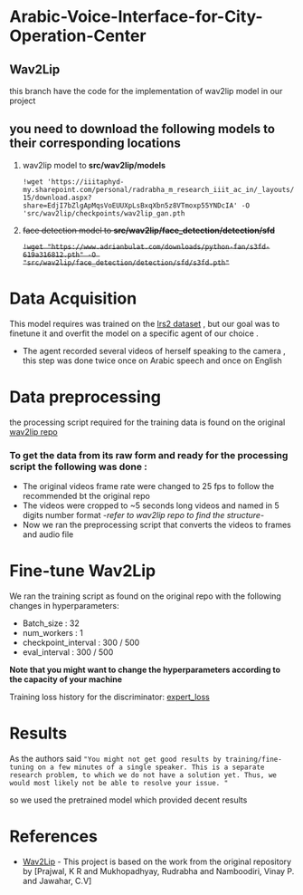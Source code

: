# Arabic-Voice-Interface-for-City-Operation-Center

## Wav2Lip 
this branch have the code for the implementation of wav2lip model in our project




## you need to download the following models to their corresponding locations

1. wav2lip model to **src/wav2lip/models** <br>  

    `!wget 'https://iiitaphyd-my.sharepoint.com/personal/radrabha_m_research_iiit_ac_in/_layouts/15/download.aspx?share=EdjI7bZlgApMqsVoEUUXpLsBxqXbn5z8VTmoxp55YNDcIA' -O 'src/wav2lip/checkpoints/wav2lip_gan.pth`


2. <s>face detection model to **src/wav2lip/face_detection/detection/sfd** </s> <br> 

    <s>`!wget "https://www.adrianbulat.com/downloads/python-fan/s3fd-619a316812.pth" -O "src/wav2lip/face_detection/detection/sfd/s3fd.pth"` </s>





# Data Acquisition 
This model requires was trained on the [lrs2 dataset](https://www.robots.ox.ac.uk/~vgg/data/lip_reading/lrs2.html) , but our goal was to finetune it and overfit the model on a specific agent of our choice .

* The agent recorded several videos of herself speaking to the camera , this step was done twice once on Arabic speech and once on English


# Data preprocessing
the processing script required for the training data is found on the original [wav2lip repo](https://github.com/Rudrabha/Wav2Lip)

### To get the data from its raw form and ready for the processing script the following was done :
* The original videos frame rate were changed to 25 fps to follow the recommended bt the original repo
* The videos were cropped to ~5 seconds long videos and named in 5 digits number format -*refer to wav2lip repo to find the structure*-
* Now we ran the preprocessing script that converts the videos to frames and audio file


# Fine-tune Wav2Lip
We ran the training script as found on the original repo with the following changes in hyperparameters:
*   Batch_size : 32
*   num_workers : 1
*   checkpoint_interval : 300 / 500
*   eval_interval : 300 / 500

**Note that you might want to change the hyperparameters according to the capacity of your machine**


Training loss history for the discriminator:
[expert_loss](expert_log)



# Results 
As the authors said `"You might not get good results by training/fine-tuning on a few minutes of a single speaker. This is a separate research problem, to which we do not have a solution yet. Thus, we would most likely not be able to resolve your issue.
"`

so we used the pretrained model which provided decent results


# References
- [Wav2Lip](https://github.com/Rudrabha/Wav2Lip) - This project is based on the work from the original repository by [Prajwal, K R and Mukhopadhyay, Rudrabha and Namboodiri, Vinay P. and Jawahar, C.V]